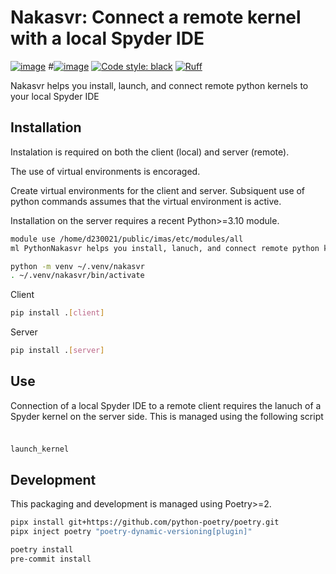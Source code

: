 # Nakasvr: Connect a remote kernel with a local Spyder IDE

[![image](https://img.shields.io/badge/python-3.10%20%7C%203.11%20%7C%203.13-blue)](https://git.iter.org/projects/EQ/repos/nova)
#[![image](https://img.shields.io/badge/license-IO%20GIP-green)]()
[![Code style: black](https://img.shields.io/badge/code%20style-black-000000.svg)](https://github.com/psf/black)
[![Ruff](https://img.shields.io/endpoint?url=https://raw.githubusercontent.com/charliermarsh/ruff/main/assets/badge/v2.json)](https://github.com/charliermarsh/ruff)

Nakasvr helps you install, launch, and connect remote python kernels to your local Spyder IDE

## Installation
Instalation is required on both the client (local) and server (remote).

The use of virtual environments is encoraged.

Create virtual environments for the client and server. Subsiquent use of python commands assumes
that the virtual environment is active.

Installation on the server requires a recent Python>=3.10 module.
```sh
module use /home/d230021/public/imas/etc/modules/all
ml PythonNakasvr helps you install, lanuch, and connect remote python kernels to your local Spyder IDE
```

```sh
python -m venv ~/.venv/nakasvr
. ~/.venv/nakasvr/bin/activate
```

Client
```sh
pip install .[client]
```

Server
```sh
pip install .[server]
```

## Use
Connection of a local Spyder IDE to a remote client requires the lanuch of a Spyder kernel on the server side.
This is managed using the following script

###
```sh

launch_kernel
```

## Development
This packaging and development is managed using Poetry>=2.

```sh
pipx install git+https://github.com/python-poetry/poetry.git
pipx inject poetry "poetry-dynamic-versioning[plugin]"

poetry install
pre-commit install
```
